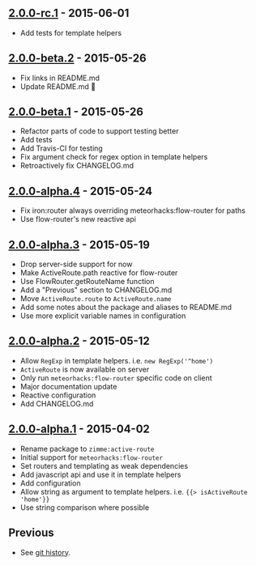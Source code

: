 ## [2.0.0-rc.1] - 2015-06-01

  * Add tests for template helpers

## [2.0.0-beta.2] - 2015-05-26

  * Fix links in README.md
  * Update README.md :lipstick:

## [2.0.0-beta.1] - 2015-05-26

  * Refactor parts of code to support testing better
  * Add tests
  * Add Travis-CI for testing
  * Fix argument check for regex option in template helpers
  * Retroactively fix CHANGELOG.md

## [2.0.0-alpha.4] - 2015-05-24

  * Fix iron:router always overriding meteorhacks:flow-router for paths
  * Use flow-router's new reactive api

## [2.0.0-alpha.3] - 2015-05-19

  * Drop server-side support for now
  * Make ActiveRoute.path reactive for flow-router
  * Use FlowRouter.getRouteName function
  * Add a "Previous" section to CHANGELOG.md
  * Move `ActiveRoute.route` to `ActiveRoute.name`
  * Add some notes about the package and aliases to README.md
  * Use more explicit variable names in configuration

## [2.0.0-alpha.2] - 2015-05-12

  * Allow `RegExp` in template helpers. i.e. `new RegExp('^home')`
  * `ActiveRoute` is now available on server
  * Only run `meteorhacks:flow-router` specific code on client
  * Major documentation update
  * Reactive configuration
  * Add CHANGELOG.md

## [2.0.0-alpha.1] - 2015-04-02

  * Rename package to `zimme:active-route`
  * Initial support for `meteorhacks:flow-router`
  * Set routers and templating as weak dependencies
  * Add javascript api and use it in template helpers
  * Add configuration
  * Allow string as argument to template helpers. i.e.
    `{{> isActiveRoute 'home'}}`
  * Use string comparison where possible

## Previous

  * See [git history].

[2.0.0]: https://github.com/zimme/meteor-active-route/compare/2.0.0-rc.1...2.0.0
[2.0.0-rc.1]: https://github.com/zimme/meteor-active-route/compare/2.0.0-beta.2...2.0.0-rc.1
[2.0.0-beta.2]: https://github.com/zimme/meteor-active-route/compare/2.0.0-beta.1...2.0.0-beta.2
[2.0.0-beta.1]: https://github.com/zimme/meteor-active-route/compare/2.0.0-alpha.4...2.0.0-beta.1
[2.0.0-alpha.4]: https://github.com/zimme/meteor-active-route/compare/2.0.0-alpha.3...2.0.0-alpha.4
[2.0.0-alpha.3]: https://github.com/zimme/meteor-active-route/compare/2.0.0-alpha.2...2.0.0-alpha.3
[2.0.0-alpha.2]: https://github.com/zimme/meteor-active-route/compare/2.0.0-alpha.1...2.0.0-alpha.2
[2.0.0-alpha.1]: https://github.com/zimme/meteor-active-route/compare/1.0.4...2.0.0-alpha.1
[git history]: https://github.com/zimme/meteor-active-route/commits
